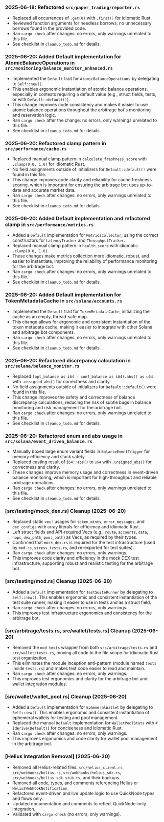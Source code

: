 ### 2025-06-18: Refactored `src/paper_trading/reporter.rs`
- Replaced all occurrences of `.get(0)` with `.first()` for idiomatic Rust.
- Reviewed function arguments for needless borrows; no unnecessary borrows found in the provided code.
- Ran `cargo check` after changes: no errors, only warnings unrelated to this file.
- See checklist in `cleanup_todo.md` for details.

### 2025-06-20: Added Default implementation for AtomicBalanceOperations in `src/monitoring/balance_monitor_enhanced.rs`
- Implemented the `Default` trait for `AtomicBalanceOperations` by delegating to `Self::new()`.
- This enables ergonomic instantiation of atomic balance operations, especially in contexts requiring a default value (e.g., struct fields, tests, or with `Default::default()`).
- This change improves code consistency and makes it easier to use atomic balance operations throughout the arbitrage bot's monitoring and reservation logic.
- Ran `cargo check` after the change: no errors, only warnings unrelated to this file.
- See checklist in `cleanup_todo.md` for details.

### 2025-06-20: Refactored clamp pattern in `src/performance/cache.rs`
- Replaced manual clamp pattern in `calculate_freshness_score` with `.clamp(0.0, 1.0)` for idiomatic Rust.
- No field assignments outside of initializers for `Default::default()` were found in this file.
- This change improves code clarity and reliability for cache freshness scoring, which is important for ensuring the arbitrage bot uses up-to-date and accurate market data.
- Ran `cargo check` after changes: no errors, only warnings unrelated to this file.
- See checklist in `cleanup_todo.md` for details.

### 2025-06-20: Added Default implementation and refactored clamp in `src/performance/metrics.rs`
- Added a `Default` implementation for `MetricsCollector`, using the correct constructors for `LatencyTracker` and `ThroughputTracker`.
- Replaced manual clamp pattern in `health_score` with idiomatic `.clamp(0.0, 1.0)`.
- These changes make metrics collection more idiomatic, robust, and easier to instantiate, improving the reliability of performance monitoring for the arbitrage bot.
- Ran `cargo check` after changes: no errors, only warnings unrelated to this file.
- See checklist in `cleanup_todo.md` for details.

### 2025-06-20: Added Default implementation for TokenMetadataCache in `src/solana/accounts.rs`
- Implemented the `Default` trait for `TokenMetadataCache`, initializing the cache as an empty, thread-safe map.
- This change allows for ergonomic and consistent instantiation of the token metadata cache, making it easier to integrate with other Solana and arbitrage bot components.
- Ran `cargo check` after changes: no errors, only warnings unrelated to this file.
- See checklist in `cleanup_todo.md` for details.

### 2025-06-20: Refactored discrepancy calculation in `src/solana/balance_monitor.rs`
- Replaced `(opt_balance as i64 - conf_balance as i64).abs() as u64` with `.unsigned_abs()` for correctness and clarity.
- No field assignments outside of initializers for `Default::default()` were found in this file.
- This change improves the safety and correctness of balance discrepancy calculations, reducing the risk of subtle bugs in balance monitoring and risk management for the arbitrage bot.
- Ran `cargo check` after changes: no errors, only warnings unrelated to this file.
- See checklist in `cleanup_todo.md` for details.

### 2025-06-20: Refactored enum and abs usage in `src/solana/event_driven_balance.rs`
- Manually boxed large enum variant fields in `BalanceEventTrigger` for memory efficiency and stack safety.
- Replaced casting result of `i64::abs()` to `u64` with `.unsigned_abs()` for correctness and clarity.
- These changes improve memory usage and correctness in event-driven balance monitoring, which is important for high-throughput and reliable arbitrage operations.
- Ran `cargo check` after changes: no errors, only warnings unrelated to this file.
- See checklist in `cleanup_todo.md` for details.

### [src/testing/mock_dex.rs] Cleanup (2025-06-20)

- Replaced static `vec!` usages for `token_mints`, `error_messages`, and `dex_configs` with array literals for efficiency and idiomatic Rust.
- Left struct fields and API-required Vecs (e.g., `route`, `accounts`, `data`, `hops`, `dex_path`, `pool_path`) as Vecs, as required by their types.
- Confirmed that `mock_dex.rs` is required for the test infrastructure (used by `mod.rs`, `stress_tests.rs`, and re-exported for test suites).
- Ran `cargo check` after changes: no errors, only warnings.
- This improves code clarity and efficiency in the mock DEX test infrastructure, supporting robust and realistic testing for the arbitrage bot.

### [src/testing/mod.rs] Cleanup (2025-06-20)

- Added a `Default` implementation for `TestSuiteRunner` by delegating to `Self::new()`. This enables ergonomic and consistent instantiation of the test suite runner, making it easier to use in tests and as a struct field.
- Ran `cargo check` after changes: no errors, only warnings.
- This improves test infrastructure ergonomics and consistency for the arbitrage bot.

### [src/arbitrage/tests.rs, src/wallet/tests.rs] Cleanup (2025-06-20)

- Removed the `mod tests` wrapper from both `src/arbitrage/tests.rs` and `src/wallet/tests.rs`, moving all code to the file scope for idiomatic Rust test organization.
- This eliminates the module inception anti-pattern (module named `tests` inside `tests.rs`) and makes test code easier to read and maintain.
- Ran `cargo check` after changes: no errors, only warnings.
- This improves test ergonomics and clarity for the arbitrage bot and wallet integration modules.

### [src/wallet/wallet_pool.rs] Cleanup (2025-06-20)

- Added a `Default` implementation for `EphemeralWallet` by delegating to `Self::new()`. This enables ergonomic and consistent instantiation of ephemeral wallets for testing and pool management.
- Replaced the manual `Default` implementation for `WalletPoolStats` with `#[derive(Default)]` for conciseness and idiomatic Rust.
- Ran `cargo check` after changes: no errors, only warnings.
- This improves ergonomics and code clarity for wallet pool management in the arbitrage bot.

### [Helius Integration Removal] (2025-06-20)

- Removed all Helius-related files: `src/helius_client.rs`, `src/webhooks/helius.rs`, `src/webhooks/helius_sdk.rs`, `src/webhooks/helius_sdk_stub.rs`, and their backups.
- Removed all code, types, and comments referencing Helius or `HeliusWebhookNotification`.
- Refactored event-driven and live update logic to use QuickNode types and flows only.
- Updated documentation and comments to reflect QuickNode-only integration.
- Validated with `cargo check` (no errors, only warnings).
